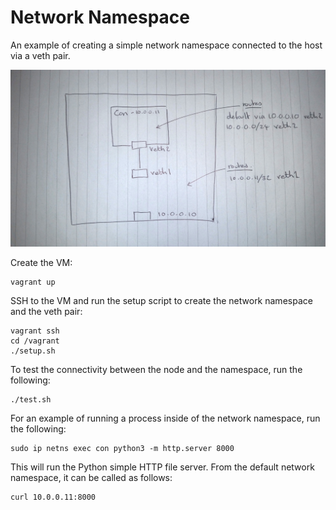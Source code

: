 # Network Namespace

An example of creating a simple network namespace connected
to the host via a veth pair.

![Diagram](./diagram.jpg)

Create the VM:

```
vagrant up
```

SSH to the VM and run the setup script to create the network namespace and the veth pair: 

```
vagrant ssh
cd /vagrant
./setup.sh
```

To test the connectivity between the node and the namespace, run the following:

```
./test.sh
```

For an example of running a process inside of the network namespace, run the following:

```
sudo ip netns exec con python3 -m http.server 8000
```

This will run the Python simple HTTP file server. From the default network namespace,
it can be called as follows:

```
curl 10.0.0.11:8000
```
